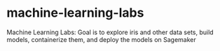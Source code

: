 # machine-learning-labs
Machine Learning Labs: Goal is to explore iris and other data sets, build models, containerize them, and deploy the models on Sagemaker
